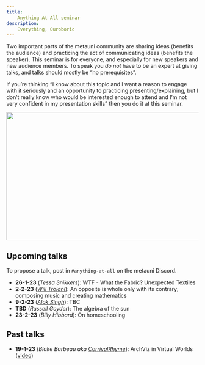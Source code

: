 ```yaml
---
title:
    Anything At All seminar
description:
    Everything, Ouroboric
---
```


Two important parts of the metauni community are sharing ideas (benefits the audience) and practicing the act of communicating ideas (benefits the speaker). This seminar is for everyone, and especially for new speakers and new audience members. To speak you *do not* have to be an expert at giving talks, and talks should mostly be “no prerequisites”.

If you’re thinking “I know about this topic and I want a reason to engage with it seriously and an opportunity to practicing presenting/explaining, but I don’t really know who would be interested enough to attend and I’m not very confident in my presentation skills” then you do it at this seminar.

<p align="center">
<img width="800" height="334.4" src="https://user-images.githubusercontent.com/320329/208765279-15388dff-ecd9-405a-97c2-993af89ea2cb.png">
</p>

## Upcoming talks

To propose a talk, post in `#anything-at-all` on the metauni Discord.

* **26-1-23** (*Tessa Snikkers*): WTF - What the Fabric? Unexpected Textiles
* **2-2-23** (*[Will Troiani](https://williamtroiani.github.io)*): An opposite is whole only with its contrary; composing music and creating mathematics
* **9-2-23** (*[Alok Singh](https://twitter.com/TheRevAlokSingh)*): TBC
* **TBD** (*Russell Goyder*): The algebra of the sun
* **23-2-23** (*Billy Hibbard*): On homeschooling

## Past talks

* **19-1-23** (*Blake Barbeau aka [CorrivalRhyme](https://twitter.com/CorrivalRhyme)*): ArchViz in Virtual Worlds ([video](https://youtu.be/rZGAdaaq6C4))
